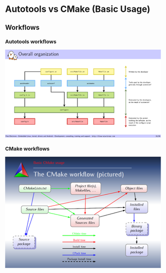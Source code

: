 # Autotools vs CMake (Basic Usage)

## Workflows
### Autotools workflows
![](pics/autotools_workflow.png)

### CMake workflows
![](pics/cmake_workflow.png)